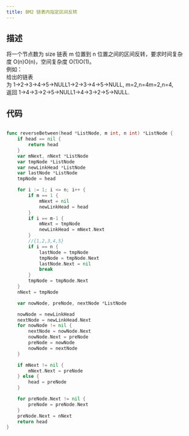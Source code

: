 ```yaml
---
title: BM2 链表内指定区间反转
---
```

## 描述

将一个节点数为 size 链表 m 位置到 n 位置之间的区间反转，要求时间复杂度 O(n)O(n)，空间复杂度 O(1)O(1)。  
例如：  
给出的链表为 1→2→3→4→5→NULL1→2→3→4→5→NULL, m=2,n=4m=2,n=4,  
返回 1→4→3→2→5→NULL1→4→3→2→5→NULL.

## 代码
```go

func reverseBetween(head *ListNode, m int, n int) *ListNode {
	if head == nil {
		return head
	}
	var mNext, nNext *ListNode
	var tmpNode *ListNode
	var newLinkHead *ListNode
	var lastNode *ListNode
	tmpNode = head

	for i := 1; i <= n; i++ {
		if m == 1 {
			mNext = nil
			newLinkHead = head
		}
		if i == m-1 {
			mNext = tmpNode
			newLinkHead = mNext.Next
		}
		//{1,2,3,4,5}
		if i == n {
			lastNode = tmpNode
			tmpNode = tmpNode.Next
			lastNode.Next = nil
			break
		}
		tmpNode = tmpNode.Next
	}
	nNext = tmpNode

	var nowNode, preNode, nextNode *ListNode

	nowNode = newLinkHead
	nextNode = newLinkHead.Next
	for nowNode != nil {
		nextNode = nowNode.Next
		nowNode.Next = preNode
		preNode = nowNode
		nowNode = nextNode
	}

	if mNext != nil {
		mNext.Next = preNode
	} else {
		head = preNode
	}

	for preNode.Next != nil {
		preNode = preNode.Next
	}
	preNode.Next = nNext
	return head
}

```